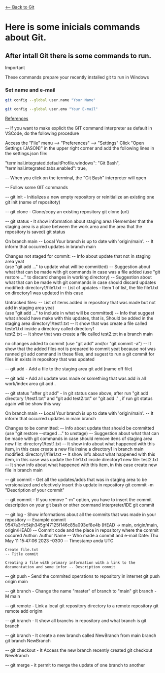 [<-- Back to Git](https://github.com/mtemporim/Git-And-Github/tree/main/Git)


# Here is some inicials commands about Git.

## After intall Git there is some commands to run.  

>[!IMPORTANT]
>
>These commands prepare your recently installed git to run in Windows


### Set name and e-mail 

```bash
git config --global user.name "Your Name"
```
```bash
git config --global user.ema "Your E-mail"
```
[References](https://docs.github.com/en/get-started/getting-started-with-git/setting-your-username-in-git)



-- If you want to make explicit the GIT command interpreter as default in VSCode, do the following procedure

Access the "File" menu --> "Preferences" --> "Settings"
Click "Open Settings (JASON)" in the upper right corner and add the following lines in the settings.json file:

"terminal.integrated.defaultProfile.windows": "Git Bash",
"terminal.integrated.tabs.enabled": true,

-- When you click on the terminal, the "Git Bash" interpreter will open


-- Follow some GIT commands 

-- git init - Initializes a new empty repository or reinitialize an existing one
git init (name of repositoty) 

-- git clone - Clone/copy an existing repository
git clone (url)

-- git status - It show information about staging area (Remember that the staging area is a place between the work area and the area that the repository is saved)
git status 

On branch main                                                            -- Local 
Your branch is up to date with 'origin/main'.                             -- It inform that occurred updates in branch main

Changes not staged for commit:                                            -- Info about update that not in staging area yeat  
  (use "git add <file>..." to update what will be committed)              -- Suggestion about what that can be made with git commands in case was a file added 
  (use "git restore <file>..." to discard changes in working directory)   -- Suggestion about what that can be made with git commands in case should discard updates
        modified:   directory1/file1.txt                                     -- List of updates - Item 1 of list, the file file1.txt on directory1 was updated in this case 

Untracked files:                                                          -- List of items added in repository that was made but not add in staging area yeat   
  (use "git add <file>..." to include in what will be committed)          -- Info that suggest what should have make with this updates, that is, Should be added in the staging area
        directory1/test1.txt                                              -- It show that was create a file called teste1.txt inside a directory called directory1   
        test2.txt                                                         -- It show that was create a file called test2.txt in a branch main

no changes added to commit (use "git add" and/or "git commit -a")         -- It show that the added files not is prepared to commit yeat because not was runned git add command in these files, and sugest to run a git commit for files in exists in repository that was updated

-- git add - Add a file to the staging area
git add (name off file)

-- git add - Add all update was made or something that was add in all work/index area 
git add . 

-- git status "after git add" - In git status case above, after run "git add directory 1/test1.txt" and "git add test2.txt" or "git add ." , if run git status again will be show this way

On branch main                                        -- Local 
Your branch is up to date with 'origin/main'.         -- It inform that occurred updates in main branch 

Changes to be committed:                              -- Info about update that should be committed
  (use "git restore --staged <file>..." to unstage)   -- Suggestion about what that can be made with git commands in case should remove itens of staging area
        new file:   directory1/test1.txt              -- It show info about what happened with this item, in this case create a new file insine a directory1 in branch main
        modified:   directory1/file1.txt              -- It show info about what happened with this item, in this case was update the file1.txt inside directory1
        new file:   test2.txt                        -- It show info about what happened with this item, in this case create new file in branch main

-- git commit - Get all the updates/adds that was in staging area to be versionaized and efectively insert this update in repository
git commit -m "Description of your commit"

-- git commit - If you remove "-m" option, you have to insert the commit description on your git bash or other command interpreter/IDE 
git commit

-- git log - Show informations about all the commits that was made in your repository 
-- Example
commit 9547a3rfc5kjh345gf47125f146c85a093ef8e4b (HEAD -> main, origin/main, origin/HEAD)     -- Commit code and the place in repository where the commit occured
Author: Author Name  <e-mail Author>                                                         -- Who made a commit and e-mail 
Date:   Thu May 11 15:47:06 2023 -0300                                                       -- Timestamp anda UTC 

    Create file.txt                                                                          -- Title commit    

    Creating a file with primary information with a link to the documentation and some infor -- Description commit 

-- git push - Send the commited operations to repository in internet 
git push origin main

-- git branch - Change the name "master" of branch to "main" 
git branch -M main

-- git remote - Link a local git repository directory to a remote repository
git remote add origim <URL>


-- git branch - It show all branchs in repository and what branch is 
git branch

-- git branch - It create a new branch called NewBranch from main branch 
git branch NewBranch

-- git checkout - It Access the new branch recently created 
git checkout NewBranch

-- git merge - it permit to merge the update of one branch to another 


